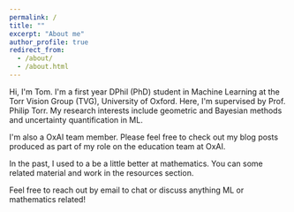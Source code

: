 ```yaml
---
permalink: /
title: ""
excerpt: "About me"
author_profile: true
redirect_from: 
  - /about/
  - /about.html
---
```


Hi, I'm Tom. I'm a first year DPhil (PhD) student in Machine Learning at the Torr Vision Group (TVG), University of Oxford. Here, I'm supervised by Prof. Philip Torr. My research interests include geometric and Bayesian methods and uncertainty quantification in ML. 

I'm also a OxAI team member. Please feel free to check out my blog posts produced as part of my role on the education team at OxAI.

In the past, I used to a be a little better at mathematics. You can some related material and work in the resources section. 

Feel free to reach out by email to chat or discuss anything ML or mathematics related! 